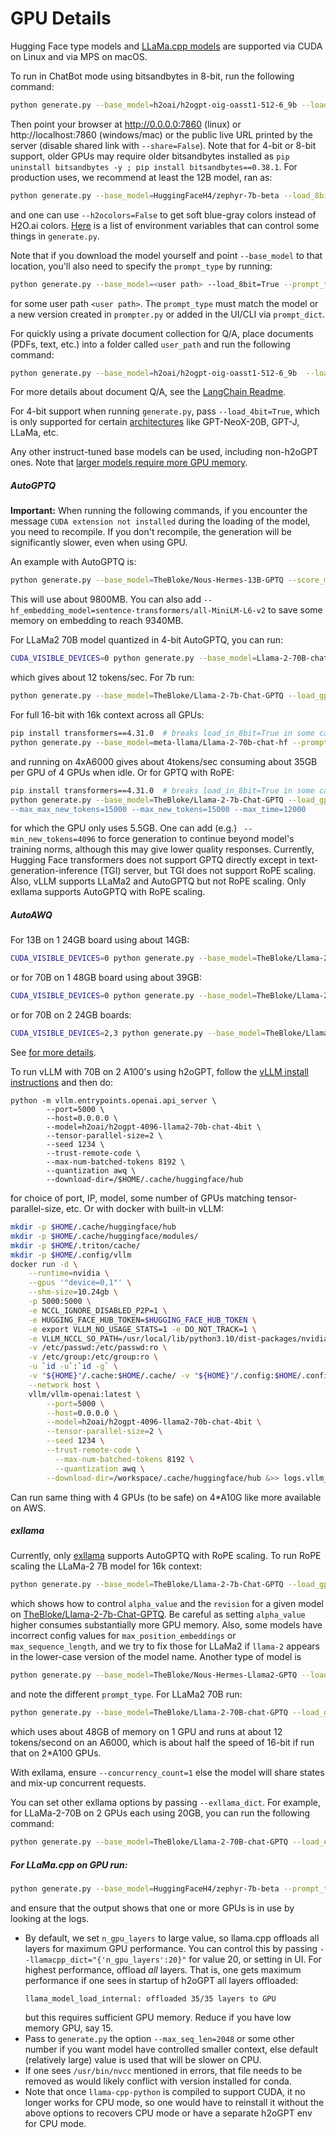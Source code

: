 # GPU Details

Hugging Face type models and [LLaMa.cpp models](https://github.com/ggerganov/llama.cpp#description) are supported via CUDA on Linux and via MPS on macOS.

To run in ChatBot mode using bitsandbytes in 8-bit, run the following command:
```bash
python generate.py --base_model=h2oai/h2ogpt-oig-oasst1-512-6_9b --load_8bit=True
```
Then point your browser at http://0.0.0.0:7860 (linux) or http://localhost:7860 (windows/mac) or the public live URL printed by the server (disable shared link with `--share=False`). Note that for 4-bit or 8-bit support, older GPUs may require older bitsandbytes installed as `pip uninstall bitsandbytes -y ; pip install bitsandbytes==0.38.1`.  For production uses, we recommend at least the 12B model, ran as:
```bash
python generate.py --base_model=HuggingFaceH4/zephyr-7b-beta --load_8bit=True
```
and one can use `--h2ocolors=False` to get soft blue-gray colors instead of H2O.ai colors.  [Here](FAQ.md#what-envs-can-i-pass-to-control-h2ogpt) is a list of environment variables that can control some things in `generate.py`.

Note that if you download the model yourself and point `--base_model` to that location, you'll also need to specify the `prompt_type` by running:
```bash
python generate.py --base_model=<user path> --load_8bit=True --prompt_type=human_bot
```
for some user path `<user path>`. The `prompt_type` must match the model or a new version created in `prompter.py` or added in the UI/CLI via `prompt_dict`.

For quickly using a private document collection for Q/A, place documents (PDFs, text, etc.) into a folder called `user_path` and run the following command:
```bash
python generate.py --base_model=h2oai/h2ogpt-oig-oasst1-512-6_9b  --load_8bit=True --langchain_mode=UserData --user_path=user_path
```
For more details about document Q/A, see the [LangChain Readme](README_LangChain.md).

For 4-bit support when running `generate.py`, pass `--load_4bit=True`, which is only supported for certain [architectures](https://github.com/huggingface/peft#models-support-matrix) like GPT-NeoX-20B, GPT-J, LLaMa, etc.

Any other instruct-tuned base models can be used, including non-h2oGPT ones. Note that [larger models require more GPU memory](FAQ.md#larger-models-require-more-gpu-memory).

##### AutoGPTQ

**Important:** When running the following commands, if you encounter the message `CUDA extension not installed` during the loading of the model, you need to recompile. If you don't recompile, the generation will be significantly slower, even when using GPU.

An example with AutoGPTQ is:
```bash
python generate.py --base_model=TheBloke/Nous-Hermes-13B-GPTQ --score_model=None --load_gptq=model --use_safetensors=True --prompt_type=instruct --langchain_mode=UserData
```
This will use about 9800MB.  You can also add `--hf_embedding_model=sentence-transformers/all-MiniLM-L6-v2` to save some memory on embedding to reach 9340MB.

For LLaMa2 70B model quantized in 4-bit AutoGPTQ, you can run:
```bash
CUDA_VISIBLE_DEVICES=0 python generate.py --base_model=Llama-2-70B-chat-GPTQ --load_gptq="gptq_model-4bit--1g" --use_safetensors=True --prompt_type=llama2 --save_dir='save`
```
which gives about 12 tokens/sec.  For 7b run:
```bash
python generate.py --base_model=TheBloke/Llama-2-7b-Chat-GPTQ --load_gptq="model" --use_safetensors=True --prompt_type=llama2 --save_dir='save`
```
For full 16-bit with 16k context across all GPUs:
```bash
pip install transformers==4.31.0  # breaks load_in_8bit=True in some cases (https://github.com/huggingface/transformers/issues/25026)
python generate.py --base_model=meta-llama/Llama-2-70b-chat-hf --prompt_type=llama2 --rope_scaling="{'type': 'linear', 'factor': 4}" --use_gpu_id=False --save_dir=savemeta70b
```
and running on 4xA6000 gives about 4tokens/sec consuming about 35GB per GPU of 4 GPUs when idle.
Or for GPTQ with RoPE:
```bash
pip install transformers==4.31.0  # breaks load_in_8bit=True in some cases (https://github.com/huggingface/transformers/issues/25026)
python generate.py --base_model=TheBloke/Llama-2-7b-Chat-GPTQ --load_gptq="model" --use_safetensors=True --prompt_type=llama2 --score_model=None --save_dir='7bgptqrope4` --rope_scaling="{'type':'dynamic', 'factor':4}"
--max_max_new_tokens=15000 --max_new_tokens=15000 --max_time=12000
```
for which the GPU only uses 5.5GB.  One can add (e.g.) ` --min_new_tokens=4096` to force generation to continue beyond model's training norms, although this may give lower quality responses.
Currently, Hugging Face transformers does not support GPTQ directly except in text-generation-inference (TGI) server, but TGI does not support RoPE scaling.  Also, vLLM supports LLaMa2 and AutoGPTQ but not RoPE scaling.  Only exllama supports AutoGPTQ with RoPE scaling.

##### AutoAWQ

For 13B on 1 24GB board using about 14GB:
```bash
CUDA_VISIBLE_DEVICES=0 python generate.py --base_model=TheBloke/Llama-2-13B-chat-AWQ --score_model=None --load_awq=model --use_safetensors=True --prompt_type=llama2
```
or for 70B on 1 48GB board using about 39GB:
```bash
CUDA_VISIBLE_DEVICES=0 python generate.py --base_model=TheBloke/Llama-2-70B-chat-AWQ --score_model=None --load_awq=model --use_safetensors=True --prompt_type=llama2
```
or for 70B on 2 24GB boards:
```bash
CUDA_VISIBLE_DEVICES=2,3 python generate.py --base_model=TheBloke/Llama-2-70B-chat-AWQ --score_model=None --load_awq=model --use_safetensors=True --prompt_type=llama2
```

See [for more details](https://github.com/casper-hansen/AutoAWQ).

To run vLLM with 70B on 2 A100's using h2oGPT, follow the [vLLM install instructions](README_InferenceServers.md#vllm-inference-server-client) and then do:
```
python -m vllm.entrypoints.openai.api_server \
        --port=5000 \
        --host=0.0.0.0 \
        --model=h2oai/h2ogpt-4096-llama2-70b-chat-4bit \
        --tensor-parallel-size=2 \
        --seed 1234 \
        --trust-remote-code \
	    --max-num-batched-tokens 8192 \
	    --quantization awq \
        --download-dir=/$HOME/.cache/huggingface/hub
```
for choice of port, IP,  model, some number of GPUs matching tensor-parallel-size, etc.  Or with docker with built-in vLLM:
```bash
mkdir -p $HOME/.cache/huggingface/hub
mkdir -p $HOME/.cache/huggingface/modules/
mkdir -p $HOME/.triton/cache/
mkdir -p $HOME/.config/vllm
docker run -d \
    --runtime=nvidia \
    --gpus '"device=0,1"' \
    --shm-size=10.24gb \
    -p 5000:5000 \
    -e NCCL_IGNORE_DISABLED_P2P=1 \
    -e HUGGING_FACE_HUB_TOKEN=$HUGGING_FACE_HUB_TOKEN \
    -e export VLLM_NO_USAGE_STATS=1 -e DO_NOT_TRACK=1 \
    -e VLLM_NCCL_SO_PATH=/usr/local/lib/python3.10/dist-packages/nvidia/nccl/lib/libnccl.so.2 -e NUMBA_CACHE_DIR=/tmp/ \
    -v /etc/passwd:/etc/passwd:ro \
    -v /etc/group:/etc/group:ro \
    -u `id -u`:`id -g` \
    -v "${HOME}"/.cache:$HOME/.cache/ -v "${HOME}"/.config:$HOME/.config/   -v "${HOME}"/.triton:$HOME/.triton/  \
    --network host \
    vllm/vllm-openai:latest \
        --port=5000 \
        --host=0.0.0.0 \
        --model=h2oai/h2ogpt-4096-llama2-70b-chat-4bit \
        --tensor-parallel-size=2 \
        --seed 1234 \
        --trust-remote-code \
	      --max-num-batched-tokens 8192 \
	      --quantization awq \
        --download-dir=/workspace/.cache/huggingface/hub &>> logs.vllm_server.70b_awq.txt
```
Can run same thing with 4 GPUs (to be safe) on 4*A10G like more available on AWS.

##### exllama

Currently, only [exllama](https://github.com/turboderp/exllama) supports AutoGPTQ with RoPE scaling.
To run RoPE scaling the LLaMa-2 7B model for 16k context:
```bash
python generate.py --base_model=TheBloke/Llama-2-7b-Chat-GPTQ --load_gptq="model" --use_safetensors=True --prompt_type=llama2 --save_dir='save' --load_exllama=True --revision=gptq-4bit-32g-actorder_True --rope_scaling="{'alpha_value':4}"
```
which shows how to control `alpha_value` and the `revision` for a given model on [TheBloke/Llama-2-7b-Chat-GPTQ](https://huggingface.co/TheBloke/Llama-2-7b-Chat-GPTQ).  Be careful as setting `alpha_value` higher consumes substantially more GPU memory.  Also, some models have incorrect config values for `max_position_embeddings` or `max_sequence_length`, and we try to fix those for LLaMa2 if `llama-2` appears in the lower-case version of the model name.
Another type of model is
```bash
python generate.py --base_model=TheBloke/Nous-Hermes-Llama2-GPTQ --load_gptq="model" --use_safetensors=True --prompt_type=llama2 --save_dir='save' --load_exllama=True --revision=gptq-4bit-32g-actorder_True --rope_scaling="{'alpha_value':4}"
```
and note the different `prompt_type`.  For LLaMa2 70B run:
```bash
python generate.py --base_model=TheBloke/Llama-2-70B-chat-GPTQ --load_gptq=gptq_model-4bit-128g --use_safetensors=True --prompt_type=llama2 --load_exllama=True --revision=main
```
which uses about 48GB of memory on 1 GPU and runs at about 12 tokens/second on an A6000, which is about half the speed of 16-bit if run that on 2*A100 GPUs.

With exllama, ensure `--concurrency_count=1` else the model will share states and mix-up concurrent requests.

You can set other exllama options by passing `--exllama_dict`. For example, for LLaMa-2-70B on 2 GPUs each using 20GB, you can run the following command:
```bash
python generate.py --base_model=TheBloke/Llama-2-70B-chat-GPTQ --load_exllama=True --use_safetensors=True --use_gpu_id=False --load_gptq=main --prompt_type=llama2 --exllama_dict="{'set_auto_map':'20,20'}"
```

##### For LLaMa.cpp on GPU run:
```bash
python generate.py --base_model=HuggingFaceH4/zephyr-7b-beta --prompt_type=zephyr --score_model=None --user_path=user_path
```
and ensure that the output shows that one or more GPUs is in use by looking at the logs.

* By default, we set `n_gpu_layers` to large value, so llama.cpp offloads all layers for maximum GPU performance.  You can control this by passing `--llamacpp_dict="{'n_gpu_layers':20}"` for value 20, or setting in UI.  For highest performance, offload *all* layers.
    That is, one gets maximum performance if one sees in startup of h2oGPT all layers offloaded:
    ```text
    llama_model_load_internal: offloaded 35/35 layers to GPU
    ```
    but this requires sufficient GPU memory.  Reduce if you have low memory GPU, say 15.
* Pass to `generate.py` the option `--max_seq_len=2048` or some other number if you want model have controlled smaller context, else default (relatively large) value is used that will be slower on CPU.
* If one sees `/usr/bin/nvcc` mentioned in errors, that file needs to be removed as would likely conflict with version installed for conda.
* Note that once `llama-cpp-python` is compiled to support CUDA, it no longer works for CPU mode, so one would have to reinstall it without the above options to recovers CPU mode or have a separate h2oGPT env for CPU mode.
